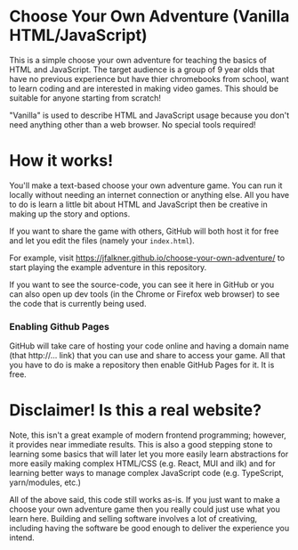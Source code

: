 # Choose Your Own Adventure (Vanilla HTML/JavaScript)

This is a simple choose your own adventure for teaching the basics of HTML and
JavaScript. The target audience is a group of 9 year olds that have no previous
experience but have thier chromebooks from school, want to learn coding and are
interested in making video games. This should be suitable for anyone starting
from scratch!

"Vanilla" is used to describe HTML and JavaScript usage because you don't need
anything other than a web browser. No special tools required!

# How it works!

You'll make a text-based choose your own adventure game. You can run it locally
without needing an internet connection or anything else. All you have to do is
learn a little bit about HTML and JavaScript then be creative in making up the
story and options.

If you want to share the game with others, GitHub will both host it for free
and let you edit the files (namely your `index.html`).

For example, visit https://jfalkner.github.io/choose-your-own-adventure/ to
start playing the example adventure in this repository.

If you want to see the source-code, you can see it here in GitHub or you can
also open up dev tools (in the Chrome or Firefox web browser) to see the code
that is currently being used.

### Enabling Github Pages

GitHub will take care of hosting your code online and having a domain name
(that http://... link) that you can use and share to access your game. All that
you have to do is make a repository then enable GitHub Pages for it. It is free.

[](images/enable_pages.png)


# Disclaimer! Is this a real website?

Note, this isn't a great example of modern frontend programming; however, it
provides near immediate results. This is also a good stepping stone to learning
some basics that will later let you more easily learn abstractions for more
easily making complex HTML/CSS (e.g. React, MUI and ilk) and for learning
better ways to manage complex JavaScript code (e.g. TypeScript, yarn/modules,
etc.)

All of the above said, this code still works as-is. If you just want to make a
choose your own adventure game then you really could just use what you learn
here. Building and selling software involves a lot of creativing, including
having the software be good enough to deliver the experience you intend.

